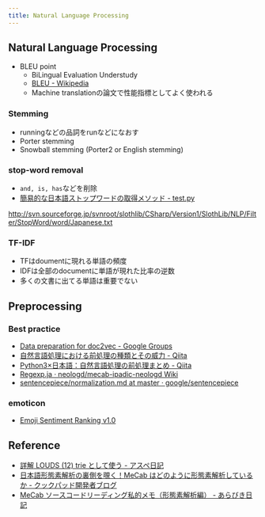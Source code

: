 ```yaml
---
title: Natural Language Processing
---
```


## Natural Language Processing

* BLEU point
    * BiLingual Evaluation Understudy
    * [BLEU - Wikipedia](https://en.wikipedia.org/wiki/BLEU)
    * Machine translationの論文で性能指標としてよく使われる

### Stemming
* runningなどの品詞をrunなどになおす
* Porter stemming
* Snowball stemming (Porter2 or English stemming)

### stop-word removal
* `and, is, has`などを削除
* [簡易的な日本語ストップワードの取得メソッド - test.py](http://testpy.hatenablog.com/entry/2016/10/05/004949)

http://svn.sourceforge.jp/svnroot/slothlib/CSharp/Version1/SlothLib/NLP/Filter/StopWord/word/Japanese.txt

### TF-IDF
* TFはdoumentに現れる単語の頻度
* IDFは全部のdocumentに単語が現れた比率の逆数
* 多くの文書に出てる単語は重要でない

## Preprocessing

### Best practice
* [Data preparation for doc2vec - Google Groups](https://groups.google.com/forum/#!topic/gensim/17Knu4Xoe9U)
* [自然言語処理における前処理の種類とその威力 - Qiita](https://qiita.com/Hironsan/items/2466fe0f344115aff177)
* [Python3×日本語：自然言語処理の前処理まとめ - Qiita](https://qiita.com/chamao/items/7edaba62b120a660657e)
* [Regexp.ja · neologd/mecab-ipadic-neologd Wiki](https://github.com/neologd/mecab-ipadic-neologd/wiki/Regexp.ja)
* [sentencepiece/normalization.md at master · google/sentencepiece](https://github.com/google/sentencepiece/blob/master/doc/normalization.md)


### emoticon
* [Emoji Sentiment Ranking v1.0](http://kt.ijs.si/data/Emoji_sentiment_ranking/)


## Reference
* [詳解 LOUDS (12) trie として使う - アスペ日記](http://d.hatena.ne.jp/takeda25/20120421/1335017170)
* [日本語形態素解析の裏側を覗く！MeCab はどのように形態素解析しているか - クックパッド開発者ブログ](http://techlife.cookpad.com/entry/2016/05/11/170000)
* [MeCab ソースコードリーディング私的メモ（形態素解析編） - あらびき日記](https://abicky.net/2016/05/16/061221/)

